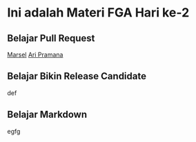 # Ini adalah Materi FGA Hari ke-2

## Belajar Pull Request
[Marsel](/marsel/index3.html)
[Ari Pramana](/index10.html)
## Belajar Bikin Release Candidate
def
## Belajar Markdown
egfg
